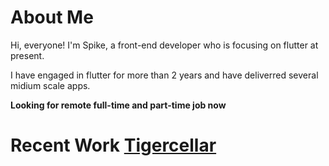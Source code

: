 # About Me

Hi, everyone! I'm Spike, a front-end developer who is focusing on flutter at present.

I have engaged in flutter for more than 2 years and have deliverred several midium scale apps.

**Looking for remote full-time and part-time job now**

# Recent Work [Tigercellar](https://drive.google.com/file/d/1ASKYaMD7QM-0bqfOdnyAio_qHR1OM3yf/view?usp=sharing)
